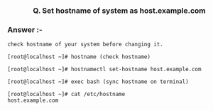 ### <center>**Q. Set hostname of system as host.example.com**</center>
### Answer :-
```
check hostname of your system before changing it.

[root@localhost ~]# hostname (check hostname)

[root@localhost ~]# hostnamectl set-hostname host.example.com

[root@localhost ~]# exec bash (sync hostname on terminal)

[root@localhost ~]# cat /etc/hostname
host.example.com
```
